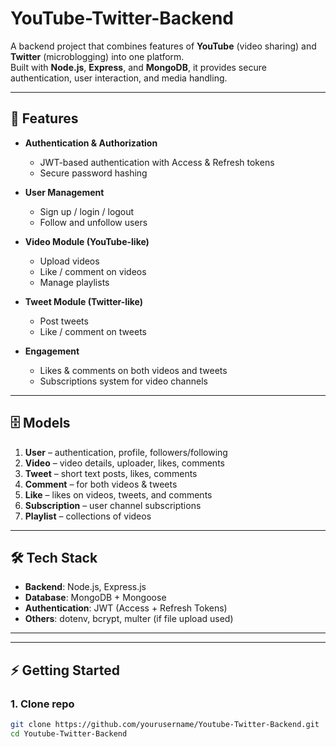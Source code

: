 # YouTube-Twitter-Backend  

A backend project that combines features of **YouTube** (video sharing) and **Twitter** (microblogging) into one platform.  
Built with **Node.js**, **Express**, and **MongoDB**, it provides secure authentication, user interaction, and media handling.  

---

## 🚀 Features  

- **Authentication & Authorization**  
  - JWT-based authentication with Access & Refresh tokens  
  - Secure password hashing  

- **User Management**  
  - Sign up / login / logout  
  - Follow and unfollow users  

- **Video Module (YouTube-like)**  
  - Upload videos  
  - Like / comment on videos  
  - Manage playlists  

- **Tweet Module (Twitter-like)**  
  - Post tweets  
  - Like / comment on tweets  

- **Engagement**  
  - Likes & comments on both videos and tweets  
  - Subscriptions system for video channels  

---

## 🗄️ Models  

1. **User** – authentication, profile, followers/following  
2. **Video** – video details, uploader, likes, comments  
3. **Tweet** – short text posts, likes, comments  
4. **Comment** – for both videos & tweets  
5. **Like** – likes on videos, tweets, and comments  
6. **Subscription** – user channel subscriptions  
7. **Playlist** – collections of videos  

---

## 🛠️ Tech Stack  

- **Backend**: Node.js, Express.js  
- **Database**: MongoDB + Mongoose  
- **Authentication**: JWT (Access + Refresh Tokens)  
- **Others**: dotenv, bcrypt, multer (if file upload used)  

---


---

## ⚡ Getting Started  

### 1. Clone repo  
```bash
git clone https://github.com/yourusername/Youtube-Twitter-Backend.git
cd Youtube-Twitter-Backend
